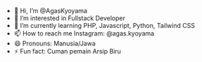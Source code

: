 - 👋 Hi, I’m @AgasKyoyama
- 👀 I’m interested in Fullstack Developer
- 🌱 I’m currently learning PHP, Javascript, Python, Tailwind CSS
- 📫 How to reach me Instagram: @agas.kyoyama
- 😄 Pronouns: Manusia/Jawa
- ⚡ Fun fact: Cuman pemain Arsip Biru

<!---
AgasKyoyama/AgasKyoyama is a ✨ special ✨ repository because its `README.md` (this file) appears on your GitHub profile.
You can click the Preview link to take a look at your changes.
--->

